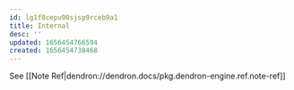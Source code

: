 ```yaml
---
id: lg1f8cepu90sjsp9rceb9a1
title: Internal
desc: ''
updated: 1656454766594
created: 1656454738468
---
```



See [[Note Ref|dendron://dendron.docs/pkg.dendron-engine.ref.note-ref]]